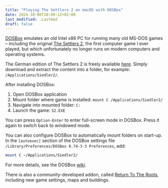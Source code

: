 ```yaml
---
title: "Playing The Settlers 2 on macOS with DOSBox"
date: 2024-10-06T20:09:12+02:00
last_modified: .Lastmod
draft: false
---
```


[DOSBox] emulates an old Intel x86 PC for running many old MS-DOS games – including the original [The Settlers 2], the first computer game I ever played, but which unfortunately no longer runs on modern computers and operating systems.

The German edition of The Settlers 2 is freely available [here](https://www.chip.de/downloads/Die-Siedler-2-Gold-Edition_116251848.html).
Simply download and extract the content into a folder, for example: `/Applications/Siedler2/`.

After installing DOSBox:

1. Open DOSBox application
2. Mount folder where game is installed: `mount C /Applications/Siedler2/`
3. Navigate into mounted folder: `C:`
4. Launch the game: `S2.EXE`

You can press `Option-Enter` to enter full-screen mode in DOSBox.
Press it again to switch back to windowed mode.

You can also configure DOSBox to automatically mount folders on start-up.
In the `[autoexec]` section of the DOSBox settings file `/Library/Preferences/DOSBox 0.74-3-3 Preferences`, add:

```bash
mount C ~/Applications/Siedler2/
```

For more details, see the DOSBox [wiki].

There is also a community-developed addon, called [Return To The Roots], including new game settings, maps and buildings.

[DOSBox]: https://www.dosbox.com/
[The Settlers 2]: https://settlers2.net/
[wiki]: https://www.dosbox.com/wiki/DOSBox_and_Mac_OS_X
[Return To The Roots]: https://www.siedler25.org/
